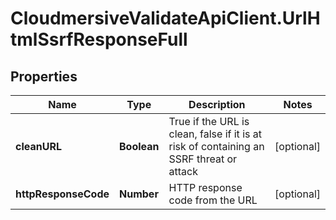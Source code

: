 # CloudmersiveValidateApiClient.UrlHtmlSsrfResponseFull

## Properties
Name | Type | Description | Notes
------------ | ------------- | ------------- | -------------
**cleanURL** | **Boolean** | True if the URL is clean, false if it is at risk of containing an SSRF threat or attack | [optional] 
**httpResponseCode** | **Number** | HTTP response code from the URL | [optional] 



